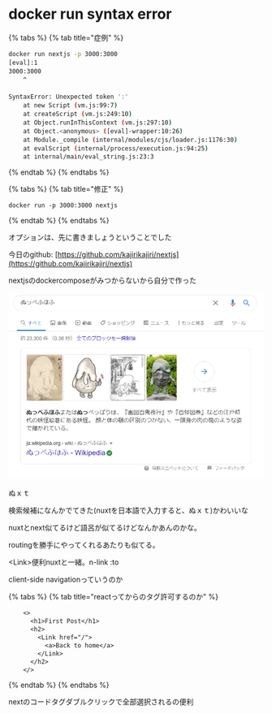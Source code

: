 # docker run syntax error



{% tabs %}
{% tab title="症例" %}
```bash
docker run nextjs -p 3000:3000
[eval]:1
3000:3000
    ^

SyntaxError: Unexpected token ':'
    at new Script (vm.js:99:7)
    at createScript (vm.js:249:10)
    at Object.runInThisContext (vm.js:297:10)
    at Object.<anonymous> ([eval]-wrapper:10:26)
    at Module._compile (internal/modules/cjs/loader.js:1176:30)
    at evalScript (internal/process/execution.js:94:25)
    at internal/main/eval_string.js:23:3
```
{% endtab %}
{% endtabs %}

{% tabs %}
{% tab title="修正" %}
```
docker run -p 3000:3000 nextjs
```
{% endtab %}
{% endtabs %}

オプションは、先に書きましょうということでした

今日のgithub: [https://github.com/kajirikajiri/nextjs](https://github.com/kajirikajiri/nextjs)

nextjsのdockercomposeがみつからないから自分で作った

![](.gitbook/assets/image%20%289%29.png)

ぬｘｔ

検索候補になんかでてきた\(nuxtを日本語で入力すると、ぬｘｔ\)かわいいな

nuxtとnext似てるけど語呂が似てるけどなんかあんのかな。

routingを勝手にやってくれるあたりも似てる。

&lt;Link&gt;便利nuxtと一緒。n-link :to

client-side navigationっていうのか

{% tabs %}
{% tab title="reactってからのタグ許可するのか" %}
```text
    <>
      <h1>First Post</h1>
      <h2>
        <Link href="/">
          <a>Back to home</a>
        </Link>
      </h2>
    </>
```
{% endtab %}
{% endtabs %}

nextのコードタグダブルクリックで全部選択されるの便利



